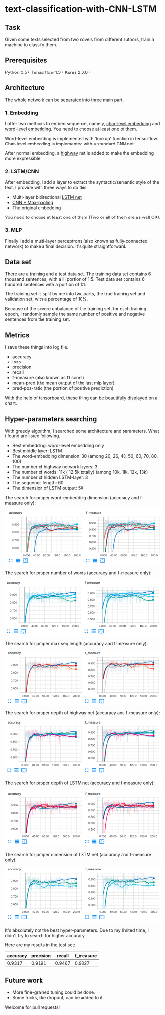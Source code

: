 # text-classification-with-CNN-LSTM

## Task

Given some texts selected from two novels from different authors, train a machine to classify them.

## Prerequisites

Python 3.5+
Tensorflow 1.3+
Keras 2.0.0+

## Architecture

The whole network can be separated into three main part.

### 1. Embedding

I offer two methods to embed sequence, namely, [char-level embedding](https://arxiv.org/abs/1508.06615) and [word-level embedding](http://papers.nips.cc/paper/5021-distributed-representations-of-words-and-phrases-and-their-compositionality.pdf). You need to choose at least one of them.

Word-level embedding is implemented with 'lookup' function in tensorflow. Char-level embedding is implemented with a standard CNN net.

After normal embedding, a [highway](https://arxiv.org/pdf/1505.00387.pdf) net is added to make the embedding more expressible.

### 2. LSTM/CNN

After embedding, I add a layer to extract the syntactic/semantic style of the text. I provide with three ways to do this.

* Multi-layer bidirectional [LSTM net](http://www.mitpressjournals.org/doi/abs/10.1162/neco.1997.9.8.1735)
* [CNN + Max-pooling](https://www.researchgate.net/profile/Yann_Lecun/publication/2453996_Convolutional_Networks_for_Images_Speech_and_Time-Series/links/0deec519dfa2325502000000.pdf)
* The original embedding

You need to choose at least one of them (Two or all of them are as well OK).

### 3. MLP

Finally I add a multi-layer perceptrons (also known as fully-connected network) to make a final decision. It's quite straightforward.

## Data set

There are a training and a test data set. The training data set contains 6 thousand sentences, with a ill portion of 1:5. Test data set contains 6 hundred sentences with a portion of 1:1.

The training set is split by me into two parts, the true training set and validation set, with a percentage of 10%.

Because of the severe unbalance of the training set, for each training epoch, I randomly sample the same number of positive and negative sentences from the training set.

## Metrics

I save these things into log file.

* accuracy
* loss
* precision
* recall
* f-measure (also known as f1 score)
* mean-pred (the mean output of the last mlp layer)
* pred-pos-ratio (the portion of positive prediction)

With the help of tensorboard, these thing can be beautifully displayed on a chart.

## Hyper-parameters searching

With greedy algorithm, I searched some architecture and parameters. What I found are listed following.

* Best embedding: word-level embedding only
* Best middle layer: LSTM
* The word-embedding dimension: 30 (among 20, 26, 40, 50, 60, 70, 80, 100)
* The number of highway network layers: 3
* The number of words: 11k ( 12.5k totally) (among 10k, 11k, 12k, 13k)
* The number of hidden LSTM-layer: 3
* The sequence length: 60
* The dimension of LSTM output: 50

The search for proper word-embedding dimension (accuracy and f-measure only):

![word-embedding dimension](./pic/word_dim.png)

The search for proper number of words (accuracy and f-measure only):

![number of words](./pic/num_words.png)

The search for proper max seq length (accuracy and f-measure only):

![max seq length](./pic/seq_len.png)

The search for proper depth of highway net (accuracy and f-measure only):

![depth of highway net](./pic/depth_highway.png)

The search for proper depth of LSTM net (accuracy and f-measure only):

![depth of LSTM net](./pic/depth_lstm.png)

The search for proper dimension of LSTM net (accuracy and f-measure only):

![dim of LSTM net](./pic/lstm_dim.png)


It's absolutely not the best hyper-parameters. Due to my limited time, I didn't try to search for higher accuracy.

Here are my results in the test set:

|accuracy | precision| recall|f_measure|
|-------|-----------|--------|---------|
|0.9317|0.9191|0.9467|0.9327|

## Future work

* More fine-grained tuning could be done.
* Some tricks, like dropout, can be added to it.

Welcome for pull requests!

